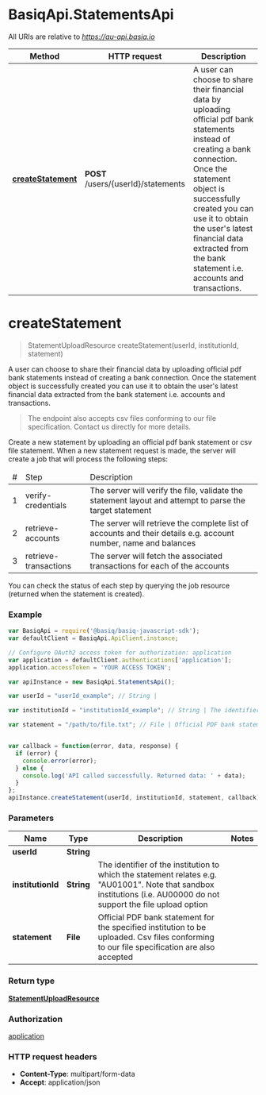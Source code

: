 # BasiqApi.StatementsApi

All URIs are relative to *https://au-api.basiq.io*

Method | HTTP request | Description
------------- | ------------- | -------------
[**createStatement**](StatementsApi.md#createStatement) | **POST** /users/{userId}/statements | A user can choose to share their financial data by uploading official pdf bank statements instead of creating a bank connection. Once the statement object is successfully created you can use it to obtain the user's latest financial data extracted from the bank statement i.e. accounts and transactions.


<a name="createStatement"></a>
# **createStatement**
> StatementUploadResource createStatement(userId, institutionId, statement)

A user can choose to share their financial data by uploading official pdf bank statements instead of creating a bank connection. Once the statement object is successfully created you can use it to obtain the user's latest financial data extracted from the bank statement i.e. accounts and transactions.

<blockquote>The endpoint also accepts csv files conforming to our file specification. Contact us directly for more details.</blockquote>  Create a new statement by uploading an official pdf bank statement or csv file statement. When a new statement request is made, the server will create a job that will process the following steps: <table> <thead><tr><td>#</td><td>Step</td><td>Description</td></tr></thead> <tbody> <tr><td>1</td><td>verify-credentials</td><td>The server will verify the file, validate the statement layout and attempt to parse the target statement</td></tr> <tr><td>2</td><td>retrieve-accounts</td><td>The server will retrieve the complete list of accounts and their details e.g. account number, name and balances</td></tr> <tr><td>3</td><td>retrieve-transactions</td><td>The server will fetch the associated transactions for each of the accounts</td></tr> </tbody> </table>  You can check the status of each step by querying the job resource (returned when the statement is created).

### Example
```javascript
var BasiqApi = require('@basiq/basiq-javascript-sdk');
var defaultClient = BasiqApi.ApiClient.instance;

// Configure OAuth2 access token for authorization: application
var application = defaultClient.authentications['application'];
application.accessToken = 'YOUR ACCESS TOKEN';

var apiInstance = new BasiqApi.StatementsApi();

var userId = "userId_example"; // String | 

var institutionId = "institutionId_example"; // String | The identifier of the institution to which the statement relates e.g. \"AU01001\". Note that sandbox institutions (i.e. AU00000 do not support the file upload option

var statement = "/path/to/file.txt"; // File | Official PDF bank statement for the specified institution to be uploaded. Csv files conforming to our file specification are also accepted


var callback = function(error, data, response) {
  if (error) {
    console.error(error);
  } else {
    console.log('API called successfully. Returned data: ' + data);
  }
};
apiInstance.createStatement(userId, institutionId, statement, callback);
```

### Parameters

Name | Type | Description  | Notes
------------- | ------------- | ------------- | -------------
 **userId** | **String**|  | 
 **institutionId** | **String**| The identifier of the institution to which the statement relates e.g. \"AU01001\". Note that sandbox institutions (i.e. AU00000 do not support the file upload option | 
 **statement** | **File**| Official PDF bank statement for the specified institution to be uploaded. Csv files conforming to our file specification are also accepted | 

### Return type

[**StatementUploadResource**](StatementUploadResource.md)

### Authorization

[application](../README.md#application)

### HTTP request headers

 - **Content-Type**: multipart/form-data
 - **Accept**: application/json

